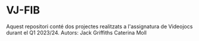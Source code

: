 # VJ-FIB
Aquest repositori conté dos projectes realitzats a l'assignatura de Videojocs durant el Q1 2023/24.
Autors:
Jack Griffiths
Caterina Moll
